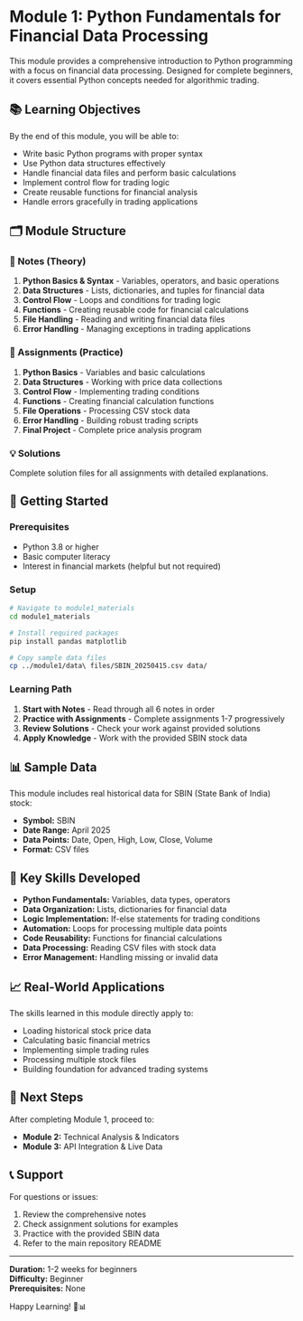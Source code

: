 # Module 1: Python Fundamentals for Financial Data Processing

This module provides a comprehensive introduction to Python programming with a focus on financial data processing. Designed for complete beginners, it covers essential Python concepts needed for algorithmic trading.

## 📚 Learning Objectives

By the end of this module, you will be able to:
- Write basic Python programs with proper syntax
- Use Python data structures effectively
- Handle financial data files and perform basic calculations
- Implement control flow for trading logic
- Create reusable functions for financial analysis
- Handle errors gracefully in trading applications

## 🗂 Module Structure

### 📖 Notes (Theory)
1. **Python Basics & Syntax** - Variables, operators, and basic operations
2. **Data Structures** - Lists, dictionaries, and tuples for financial data
3. **Control Flow** - Loops and conditions for trading logic
4. **Functions** - Creating reusable code for financial calculations
5. **File Handling** - Reading and writing financial data files
6. **Error Handling** - Managing exceptions in trading applications

### 📝 Assignments (Practice)
1. **Python Basics** - Variables and basic calculations
2. **Data Structures** - Working with price data collections
3. **Control Flow** - Implementing trading conditions
4. **Functions** - Creating financial calculation functions
5. **File Operations** - Processing CSV stock data
6. **Error Handling** - Building robust trading scripts
7. **Final Project** - Complete price analysis program

### 💡 Solutions
Complete solution files for all assignments with detailed explanations.

## 🚀 Getting Started

### Prerequisites
- Python 3.8 or higher
- Basic computer literacy
- Interest in financial markets (helpful but not required)

### Setup
```bash
# Navigate to module1_materials
cd module1_materials

# Install required packages
pip install pandas matplotlib

# Copy sample data files
cp ../module1/data\ files/SBIN_20250415.csv data/
```

### Learning Path
1. **Start with Notes** - Read through all 6 notes in order
2. **Practice with Assignments** - Complete assignments 1-7 progressively
3. **Review Solutions** - Check your work against provided solutions
4. **Apply Knowledge** - Work with the provided SBIN stock data

## 📊 Sample Data

This module includes real historical data for SBIN (State Bank of India) stock:
- **Symbol:** SBIN
- **Date Range:** April 2025
- **Data Points:** Date, Open, High, Low, Close, Volume
- **Format:** CSV files

## 🎯 Key Skills Developed

- **Python Fundamentals:** Variables, data types, operators
- **Data Organization:** Lists, dictionaries for financial data
- **Logic Implementation:** If-else statements for trading conditions
- **Automation:** Loops for processing multiple data points
- **Code Reusability:** Functions for financial calculations
- **Data Processing:** Reading CSV files with stock data
- **Error Management:** Handling missing or invalid data

## 📈 Real-World Applications

The skills learned in this module directly apply to:
- Loading historical stock price data
- Calculating basic financial metrics
- Implementing simple trading rules
- Processing multiple stock files
- Building foundation for advanced trading systems

## 🔄 Next Steps

After completing Module 1, proceed to:
- **Module 2:** Technical Analysis & Indicators
- **Module 3:** API Integration & Live Data

## 📞 Support

For questions or issues:
1. Review the comprehensive notes
2. Check assignment solutions for examples
3. Practice with the provided SBIN data
4. Refer to the main repository README

---

**Duration:** 1-2 weeks for beginners  
**Difficulty:** Beginner  
**Prerequisites:** None

Happy Learning! 🐍📊
